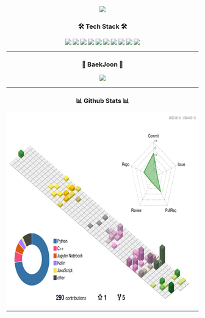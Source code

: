 

<p align="center">
  <img src="https://capsule-render.vercel.app/api?type=waving&color=gradient&color1=8EC5FC&color2=FFDD40&height=250&section=header&text=Suhwan%20Kim&fontColor=ffffff&fontSize=100&animation=fadeIn&fontAlignY=55"/>
</p>

<h3 align="center">🛠 Tech Stack 🛠</h3>

<p align="center">
  <img src="https://img.shields.io/badge/C-A8B9CC?style=flat-square&logo=c&logoColor=white"/>
  <img src="https://img.shields.io/badge/C++-00599C?style=flat-square&logo=cplusplus&logoColor=white"/>
  <img src="https://img.shields.io/badge/Python-3776AB?style=flat-square&logo=python&logoColor=white"/>
  <img src="https://img.shields.io/badge/Java-007396?style=flat-square&logo=OpenJDK&logoColor=white"/>
  <img src="https://img.shields.io/badge/JavaScript-F7DF1E?style=flat-square&logo=javascript&logoColor=black"/>
  <img src="https://img.shields.io/badge/Lua-2C2D72?style=flat-square&logo=lua&logoColor=white"/>
  <img src="https://img.shields.io/badge/Pytorch-EE4C2C?style=flat-square&logo=pytorch&logoColor=white"/>
  <img src="https://img.shields.io/badge/TensorFlow-FF6F00?style=flat-square&logo=tensorflow&logoColor=white"/>
  <img src="https://img.shields.io/badge/React-61DAFB?style=flat-square&logo=react&logoColor=white"/>
  <img src="https://img.shields.io/badge/ScikitLearn-F7931E?style=flat-square&logo=scikit-learn&logoColor=white"/>
</p>

---

<h3 align="center">👾 BaekJoon 👾</h3>

<p align="center">
  <a href="https://solved.ac/drrobot333"><img src="http://mazassumnida.wtf/api/v2/generate_badge?boj=drrobot333" ></a>
<!-- [![Solved.ac 프로필](http://mazassumnida.wtf/api/v2/generate_badge?boj=drrobot333)](https://solved.ac/drrobot333) -->
</p>

---

<h3 align="center">📊 Github Stats 📊</h3>

<!--
<p align="center">
  <img height="180em" src="https://github-readme-stats.vercel.app/api?username=drrobot333&show_icons=true&theme=radical&hide_rank=false"/>
  <img height="180em" src="https://github-readme-stats.vercel.app/api/top-langs/?username=drrobot333&layout=compact&theme=radical"/>
</p>
-->
<p align="center">
  <img height="500em" src="./profile-3d-contrib/profile-south-season-animate.svg"/>
</p>

---



